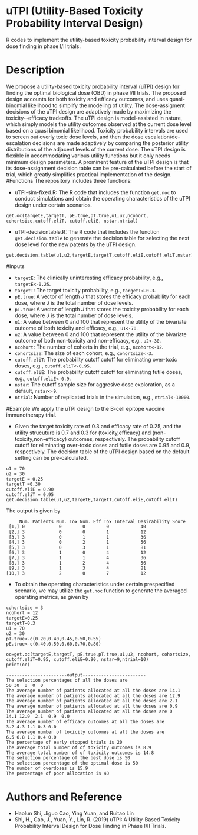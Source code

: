 # uTPI (Utility-Based Toxicity Probability Interval Design)
R codes to implement the utility-based toxicity probability interval design for dose finding in phase I/II trials.
# Description
We propose a utility-based toxicity probability interval (uTPI) design for finding the optimal biological dose (OBD) in phase I/II trials. The proposed design accounts for both toxicity and efficacy outcomes, and uses quasi-binomial likelihood to simplify the modeling of utility. The dose-assigment decisions of the uTPI design are adaptively made by maximizing the toxicity--efficacy tradeoffs.
The uTPI design is model-assisted in nature, which simply models the utility outcomes observed at the current dose level based on a quasi binomial likelihood.  Toxicity probability intervals are used to screen out overly toxic dose levels, and  then the dose escalation/de-escalation decisions are  made adaptively by comparing the posterior utility distributions of the adjacent levels of the current dose. The uTPI design is  flexible in accommodating various utility functions but it only needs minimum design parameters. A prominent feature of the uTPI design is that its dose-assignment decision table can be pre-calculated before the start of trial, which greatly simplifies  practical implementation of the design. 
#Functions
The repository includes three functions:
* uTPI-sim-fixed.R: The R code that includes the function ```get.noc``` to conduct simulations and obtain the operating characteristics of the uTPI design under certain scenarios.
```rscript
get.oc(targetE,targetT, pE.true,pT.true,u1,u2,ncohort, cohortsize,cutoff.eliT, cutoff.eliE, nstar,ntrial)
```
* uTPI-decisiontable.R: The R code that includes the function ```get.decision.table``` to generate the decision table for selecting the next dose level for the new patents by the uTPI design.
```rscipt
get.decision.table(u1,u2,targetE,targetT,cutoff.eliE,cutoff.eliT,nstar)
```


#Inputs
* ```targetE```: The clinically uninteresting efficacy probability, e.g., ```targetE<-0.25```.
* ```targetT```: The target toxicity probability, e.g., ```targetT<-0.3```.
* ```pE.true```: A vector of length *J* that stores the efficacy probability for each dose, where *J* is the total number of dose levels.
* ```pT.true```: A vector of length *J* that stores the toxicity probability for each dose, where *J* is the total number of dose levels.
* ```u1```: A value between 0 and 100 that represent the utility of the bivariate outcome of both toxicity and efficacy, e.g., ```u1<-70```.
* ```u2```: A value between 0 and 100 that represent the utility of the bivariate outcome of both non-toxicity and non-efficacy, e.g., ```u2<-30```.
* ```ncohort```: The number of cohorts in the trial, e.g., ```ncohort<-12```.
* ```cohortsize```: The size of each cohort,  e.g., ```cohortsize<-3```.
* ```cutoff.eliT```: The probability cutoff cutoff for eliminating over-toxic doses, e.g., ```cutoff.eliT<-0.95```.
* ```cutoff.eliE```: The probability cutoff cutoff for eliminating futile doses, e.g., ```cutoff.eliE<-0.9```.
* ```nstar```: The cutoff sample size for aggresive dose exploration, as a default, ```nstar<-9```.
* ```ntrial```: Number of replicated trials in the simulation, e.g., ```ntrial<-10000```.


#Example
We apply the uTPI design to the B-cell epitope vaccine immunotherapy trial.
*  Given the target toxicity rate of 0.3 and efficacy rate of 0.25, and the utility strucuture is 0.7 and 0.3 for (toxicity,efficacy) and (non-toxicity,non-efficacy) outcomes, respectively. The probability cutoff cutoff for eliminating over-toxic doses and futile doses are 0.95 and 0.9, respectively. The decision table of the uTPI design based on the default setting can be pre-calculated.

```rscript
u1 = 70
u2 = 30
targetE = 0.25
targetT =0.30
cutoff.eliE = 0.90
cutoff.eliT = 0.95
get.decision.table(u1,u2,targetE,targetT,cutoff.eliE,cutoff.eliT)
```
The output is given by 
```rscript
     Num. Patients Num. Tox Num. Eff Tox Interval Desirability Score
 [1,] 0             0        0        0            40                
 [2,] 3             0        0        1            12                
 [3,] 3             0        1        1            36                
 [4,] 3             0        2        1            56                
 [5,] 3             0        3        1            81                
 [6,] 3             1        0        4            12                
 [7,] 3             1        1        4            36                
 [8,] 3             1        2        4            56                
 [9,] 3             1        3        4            81                
[10,] 3             2        0        7            12     
```
* To obtain the operating characteristics under certain prespecified scenario, we may utilize the ```get.noc``` function to generate the averaged operating metrics, as given by
```rscript 
cohortsize = 3
ncohort = 12
targetE=0.25
targetT=0.3
u1 = 70
u2 = 30
pT.true<-c(0.20,0.40,0.45,0.50,0.55)
pE.true<-c(0.40,0.50,0.60,0.70,0.80)

oc=get.oc(targetE,targetT, pE.true,pT.true,u1,u2, ncohort, cohortsize, cutoff.eliT=0.95, cutoff.eliE=0.90, nstar=9,ntrial=10)
print(oc)

-----------------------output------------------------
The selection percentages of all the doses are 
50 30  0  0  0
The average number of patients allocated at all the doses are 14.1
The average number of patients allocated at all the doses are 12.9
The average number of patients allocated at all the doses are 2.1
The average number of patients allocated at all the doses are 0.9
The average number of patients allocated at all the doses are 0
14.1 12.9  2.1  0.9  0.0
The average number of efficacy outcomes at all the doses are 
3.2 4.3 1.1 0.3 0.0
The average number of toxicity outcomes at all the doses are 
6.5 6.8 1.1 0.4 0.0
The percentage of early stopped trials is 20
The average total number of of toxicity outcomes is 8.9
The average total number of of toxicity outcomes is 14.8
The selection percentage of the best dose is 50
The selection percentage of the optimal dose is 50
The number of overdoses is 15.9
The percentage of poor allocation is 40

```

# Authors and Reference
* Haolun Shi, Jiguo Cao, Ying Yuan, and Ruitao Lin
* Shi, H., Cao, J., Yuan, Y., Lin, R. (2019) uTPI: A Utility-Based Toxicity Probability Interval Design for Dose Finding in Phase I/II Trials.
